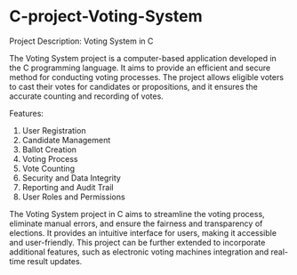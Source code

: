 # C-project-Voting-System
Project Description: Voting System in C

The Voting System project is a computer-based application developed in the C programming language. It aims to provide an efficient and secure method for conducting voting processes. The project allows eligible voters to cast their votes for candidates or propositions, and it ensures the accurate counting and recording of votes.

Features:
1. User Registration
2. Candidate Management
3. Ballot Creation
4. Voting Process
5. Vote Counting
6. Security and Data Integrity
7. Reporting and Audit Trail
8. User Roles and Permissions

The Voting System project in C aims to streamline the voting process, eliminate manual errors, and ensure the fairness and transparency of elections. It provides an intuitive interface for users, making it accessible and user-friendly. This project can be further extended to incorporate additional features, such as electronic voting machines integration and real-time result updates.
